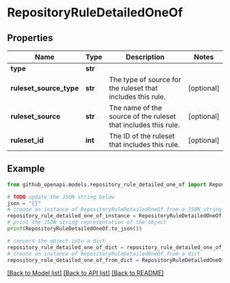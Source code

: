 # RepositoryRuleDetailedOneOf


## Properties

Name | Type | Description | Notes
------------ | ------------- | ------------- | -------------
**type** | **str** |  | 
**ruleset_source_type** | **str** | The type of source for the ruleset that includes this rule. | [optional] 
**ruleset_source** | **str** | The name of the source of the ruleset that includes this rule. | [optional] 
**ruleset_id** | **int** | The ID of the ruleset that includes this rule. | [optional] 

## Example

```python
from github_openapi.models.repository_rule_detailed_one_of import RepositoryRuleDetailedOneOf

# TODO update the JSON string below
json = "{}"
# create an instance of RepositoryRuleDetailedOneOf from a JSON string
repository_rule_detailed_one_of_instance = RepositoryRuleDetailedOneOf.from_json(json)
# print the JSON string representation of the object
print(RepositoryRuleDetailedOneOf.to_json())

# convert the object into a dict
repository_rule_detailed_one_of_dict = repository_rule_detailed_one_of_instance.to_dict()
# create an instance of RepositoryRuleDetailedOneOf from a dict
repository_rule_detailed_one_of_from_dict = RepositoryRuleDetailedOneOf.from_dict(repository_rule_detailed_one_of_dict)
```
[[Back to Model list]](../README.md#documentation-for-models) [[Back to API list]](../README.md#documentation-for-api-endpoints) [[Back to README]](../README.md)


